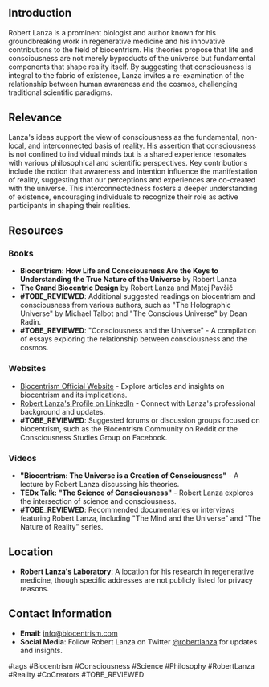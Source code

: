 ## Introduction
Robert Lanza is a prominent biologist and author known for his groundbreaking work in regenerative medicine and his innovative contributions to the field of biocentrism. His theories propose that life and consciousness are not merely byproducts of the universe but fundamental components that shape reality itself. By suggesting that consciousness is integral to the fabric of existence, Lanza invites a re-examination of the relationship between human awareness and the cosmos, challenging traditional scientific paradigms.

## Relevance
Lanza's ideas support the view of consciousness as the fundamental, non-local, and interconnected basis of reality. His assertion that consciousness is not confined to individual minds but is a shared experience resonates with various philosophical and scientific perspectives. Key contributions include the notion that awareness and intention influence the manifestation of reality, suggesting that our perceptions and experiences are co-created with the universe. This interconnectedness fosters a deeper understanding of existence, encouraging individuals to recognize their role as active participants in shaping their realities.

## Resources

### Books
- **Biocentrism: How Life and Consciousness Are the Keys to Understanding the True Nature of the Universe** by Robert Lanza
- **The Grand Biocentric Design** by Robert Lanza and Matej Pavšič
- **#TOBE_REVIEWED**: Additional suggested readings on biocentrism and consciousness from various authors, such as "The Holographic Universe" by Michael Talbot and "The Conscious Universe" by Dean Radin.
- **#TOBE_REVIEWED**: "Consciousness and the Universe" - A compilation of essays exploring the relationship between consciousness and the cosmos.

### Websites
- [Biocentrism Official Website](https://biocentrism.com) - Explore articles and insights on biocentrism and its implications.
- [Robert Lanza's Profile on LinkedIn](https://www.linkedin.com/in/robert-lanza-123456/) - Connect with Lanza's professional background and updates.
- **#TOBE_REVIEWED**: Suggested forums or discussion groups focused on biocentrism, such as the Biocentrism Community on Reddit or the Consciousness Studies Group on Facebook.

### Videos
- **"Biocentrism: The Universe is a Creation of Consciousness"** - A lecture by Robert Lanza discussing his theories.
- **TEDx Talk: "The Science of Consciousness"** - Robert Lanza explores the intersection of science and consciousness.
- **#TOBE_REVIEWED**: Recommended documentaries or interviews featuring Robert Lanza, including "The Mind and the Universe" and "The Nature of Reality" series.

## Location
- **Robert Lanza's Laboratory**: A location for his research in regenerative medicine, though specific addresses are not publicly listed for privacy reasons.

## Contact Information
- **Email**: info@biocentrism.com
- **Social Media**: Follow Robert Lanza on Twitter [@robertlanza](https://twitter.com/robertlanza) for updates and insights.

#tags
#Biocentrism #Consciousness #Science #Philosophy #RobertLanza #Reality #CoCreators #TOBE_REVIEWED
